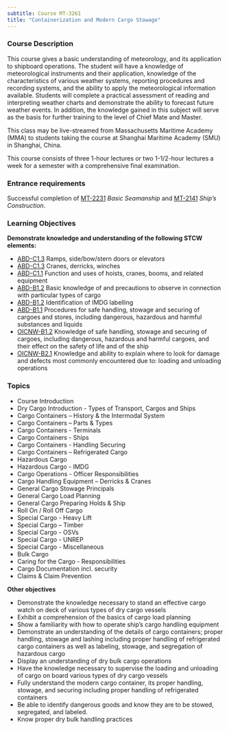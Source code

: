 ```yaml
---
subtitle: Course MT-3261
title: "Containerization and Modern Cargo Stowage"
---
```


### Course Description

This course gives a basic understanding of meteorology, and its application to shipboard operations. The student will have a knowledge of meteorological instruments and their application, knowledge of the characteristics of various weather systems, reporting procedures and recording systems, and the ability to apply the meteorological information available. Students will complete a practical assessment of reading and interpreting weather charts and demonstrate the ability to forecast future weather events. In addition, the knowledge gained in this subject will serve as the basis for further training to the level of Chief Mate and Master.

This class may be live-streamed from Massachusetts Maritime Academy (MMA) to students taking the course at Shanghai Maritime Academy (SMU) in Shanghai, China.

This course consists of three 1-hour lectures or two 1-1/2-hour lectures a week for a semester with a comprehensive final examination.

### Entrance requirements

Successful completion of [MT-2231](mt-2231.html) *Basic Seamanship* and [MT-2141](mt-2141.html)  *Ship’s Construction*.

### Learning Objectives

**Demonstrate knowledge and understanding of the following STCW elements:**

* [ABD-C1.3]({{site.baseurl}}/tables/25.html#ABD-C1.3) Ramps, side/bow/stern doors or elevators
* [ABD-C1.3]({{site.baseurl}}/tables/25.html#ABD-C1.3) Cranes, derricks, winches
* [ABD-C1.1]({{site.baseurl}}/tables/25.html#ABD-C1.1) Function and uses of hoists, cranes, booms, and related equipment
* [ABD-B1.2]({{site.baseurl}}/tables/25.html#ABD-B1.2) Basic knowledge of and precautions to observe in connection with particular types of cargo 
* [ABD-B1.2]({{site.baseurl}}/tables/25.html#ABD-B1.2) Identification of IMDG labelling
* [ABD-B1.1]({{site.baseurl}}/tables/25.html#ABD-B1.1) Procedures for safe handling, stowage and securing of cargoes and stores, including dangerous, hazardous and harmful substances and liquids
* [OICNW-B1.2]({{site.baseurl}}/tables/21.html#OICNW-B1.2) Knowledge of safe handling, stowage and securing of cargoes, including dangerous, hazardous and harmful cargoes, and their effect on the safety of life and of the ship
* [OICNW-B2.1]({{site.baseurl}}/tables/21.html#OICNW-B2.1) Knowledge and ability to explain where to look for damage and defects most commonly encountered due to: loading and unloading operations


### Topics

*  Course Introduction
*  Dry Cargo Introduction - Types of Transport, Cargos and Ships
*  Cargo Containers – History & the Intermodal System
*  Cargo Containers – Parts & Types 
*  Cargo Containers - Terminals 
*  Cargo Containers - Ships 
*  Cargo Containers - Handling Securing
*  Cargo Containers – Refrigerated Cargo
*  Hazardous Cargo 
*  Hazardous Cargo - IMDG
*  Cargo Operations - Officer Responsibilities 
*  Cargo Handling Equipment – Derricks & Cranes
*  General Cargo Stowage Principals
*  General Cargo Load Planning 
*  General Cargo Preparing Holds & Ship
*  Roll On / Roll Off Cargo
*  Special Cargo - Heavy Lift
*  Special Cargo – Timber
*  Special Cargo - OSVs
*  Special Cargo - UNREP
*  Special Cargo - Miscellaneous
*  Bulk Cargo
*  Caring for the Cargo - Responsibilities 
*  Cargo Documentation incl. security
*  Claims & Claim Prevention


**Other objectives**


*  Demonstrate the knowledge necessary to stand an effective cargo watch on deck of various types of dry cargo vessels
*  Exhibit a comprehension of the basics of cargo load planning
*  Show a familiarity with how to operate ship’s cargo handling equipment
*  Demonstrate an understanding of the details of cargo containers; proper handling, stowage and lashing including proper handling of refrigerated cargo containers as well as labeling, stowage, and segregation of hazardous cargo
*  Display an understanding of dry bulk cargo operations
*  Have the knowledge necessary to supervise the loading and unloading of cargo on board various types of dry cargo vessels
*  Fully understand the modern cargo container, its proper handling, stowage, and securing including proper handling of refrigerated containers
*  Be able to identify dangerous goods and know they are to be stowed, segregated, and labeled.
*  Know proper dry bulk handling practices



